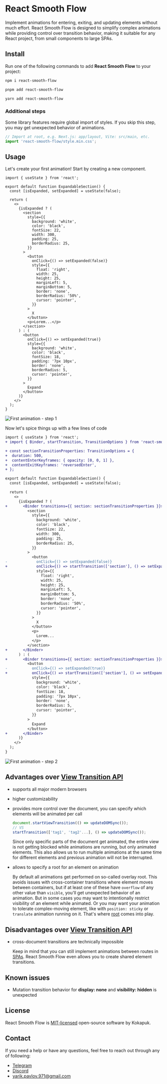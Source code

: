 # React Smooth Flow

Implement animations for entering, exiting, and updating elements without much effort. React Smooth Flow is designed to simplify complex animations while providing control over transition behavior, making it suitable for any React project, from small components to large SPAs.

## Install

Run one of the following commands to add **React Smooth Flow** to your project:

```bash
npm i react-smooth-flow
```

```bash
pnpm add react-smooth-flow
```

```bash
yarn add react-smooth-flow
```

### Additional steps

Some library features require global import of styles. If you skip this step, you may get unexpected behavior of animations.

```js
// Import at root, e.g. Next.js: app/layout, Vite: src/main, etc.
import 'react-smooth-flow/style.min.css';
```

## Usage

Let's create your first animation! Start by creating a new component.

```tsx
import { useState } from 'react';

export default function ExpandableSection() {
  const [isExpanded, setExpanded] = useState(false);

  return (
    <>
      {isExpanded ? (
        <section
          style={{
            background: 'white',
            color: 'black',
            fontSize: 22,
            width: 300,
            padding: 25,
            borderRadius: 25,
          }}
        >
          <button
            onClick={() => setExpanded(false)}
            style={{
              float: 'right',
              width: 25,
              height: 25,
              marginLeft: 5,
              marginBottom: 5,
              border: 'none',
              borderRadius: '50%',
              cursor: 'pointer',
            }}
          >
            X
          </button>
          <p>Lorem...</p>
        </section>
      ) : (
        <button
          onClick={() => setExpanded(true)}
          style={{
            background: 'white',
            color: 'black',
            fontSize: 18,
            padding: '7px 10px',
            border: 'none',
            borderRadius: 5,
            cursor: 'pointer',
          }}
        >
          Expand
        </button>
      )}
    </>
  );
}
```

![First animation - step 1](/.github/assets/first-animation-step-1.gif)

Now let's spice things up with a few lines of code

```diff
import { useState } from 'react';
+ import { Binder, startTransition, TransitionOptions } from 'react-smooth-flow';

+ const sectionTransitionProperties: TransitionOptions = {
+  duration: 500,
+  contentEnterKeyframes: { opacity: [0, 0, 1] },
+  contentExitKeyframes: 'reversedEnter',
+ };

export default function ExpandableSection() {
  const [isExpanded, setExpanded] = useState(false);

  return (
    <>
      {isExpanded ? (
+       <Binder transitions={{ section: sectionTransitionProperties }}>
          <section
            style={{
              background: 'white',
              color: 'black',
              fontSize: 22,
              width: 300,
              padding: 25,
              borderRadius: 25,
            }}
          >
            <button
-             onClick={() => setExpanded(false)}
+             onClick={() => startTransition(['section'], () => setExpanded(false))}
              style={{
                float: 'right',
                width: 25,
                height: 25,
                marginLeft: 5,
                marginBottom: 5,
                border: 'none',
                borderRadius: '50%',
                cursor: 'pointer',
              }}
            >
              X
            </button>
            <p>
              Lorem...
            </p>
          </section>
+       </Binder>
      ) : (
+       <Binder transitions={{ section: sectionTransitionProperties }}>
          <button
-           onClick={() => setExpanded(true)}
+           onClick={() => startTransition(['section'], () => setExpanded(true))}
            style={{
              background: 'white',
              color: 'black',
              fontSize: 18,
              padding: '7px 10px',
              border: 'none',
              borderRadius: 5,
              cursor: 'pointer',
            }}
          >
            Expand
          </button>
+       </Binder>
      )}
    </>
  );
}
```

![First animation - step 2](/.github/assets/first-animation-step-2.gif)

## Advantages over [View Transition API](https://developer.mozilla.org/en-US/docs/Web/API/View_Transition_API)

- supports all major modern browsers
- higher customizability
- provides more control over the document, you can specify which elements will be animated per call

  ```js
  document.startViewTransition(() => updateDOMSync());
  // VS
  startTransition(['tag1', 'tag2'...], () => updateDOMSync());
  ```

  Since only specific parts of the document get animated, the entire view is not getting blocked while animations are running, but only animated elements. This also allows us to run multiple animations at the same time for different elements and previous animation will not be interrupted.

- allows to specify a root for an element on animation

  By default all animations get performed on so-called overlay root. This avoids issues with cross-container transitions where element moves between containers, but if at least one of these have `overflow` of any other value than `visible`, you'll get unexpected behavior of an animation. But in some cases you may want to intentionally restrict visibility of an element while animated. Or you may want your animation to tolerate complex-moving element, like with `position: sticky` or `translate` animation running on it. That's where [root](/DOCS.md#Root) comes into play.

## Disadvantages over [View Transition API](https://developer.mozilla.org/en-US/docs/Web/API/View_Transition_API)

- cross-document transitions are technically impossible

  Keep in mind that you can still implement animations between routes in [SPAs](https://developer.mozilla.org/en-US/docs/Glossary/SPA). React Smooth Flow even allows you to create shared element transitions.

## Known issues

- Mutation transition behavior for **display: none** and **visibility: hidden** is unexpected

## License

React Smooth Flow is [MIT-licensed](/LICENSE) open-source software by Kokapuk.

## Contact

If you need a help or have any questions, feel free to reach out through any of following:

- [Telegram](https://t.me/kokapuk)
- [Discord](https://discord.com/users/387664775473135617)
- yarik.pavlov.971@gmail.com
